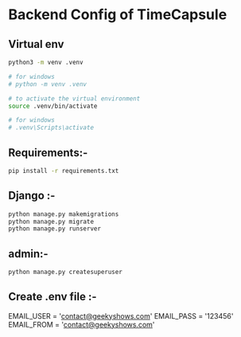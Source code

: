 # Backend Config of TimeCapsule
## Virtual env
```bash
python3 -m venv .venv

# for windows
# python -m venv .venv

# to activate the virtual environment
source .venv/bin/activate

# for windows
# .venv\Scripts\activate
```
## Requirements:-
```bash
pip install -r requirements.txt
```

## Django :-
```bash
python manage.py makemigrations
python manage.py migrate
python manage.py runserver
```

## admin:-
```bash
python manage.py createsuperuser
```


## Create .env file :-
EMAIL_USER = 'contact@geekyshows.com'
EMAIL_PASS = '123456'
EMAIL_FROM = 'contact@geekyshows.com'
